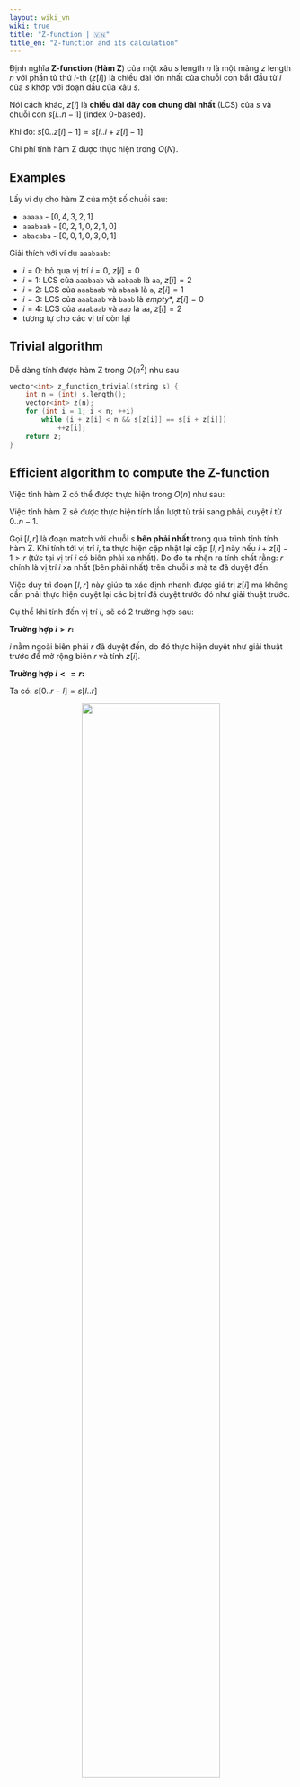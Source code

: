 ```yaml
---
layout: wiki_vn
wiki: true
title: "Z-function | 🇻🇳"
title_en: "Z-function and its calculation"
---
```



Định nghĩa **Z-function** (**Hàm Z**) của một xâu $s$ length $n$ là một mảng $z$ length $n$ với phần tử thứ $i$-th ($z[i]$) là chiều dài lớn nhất của chuỗi con bắt đầu từ $i$ của $s$ khớp với đoạn đầu của xâu $s$.

Nói cách khác, $z[i]$ là **chiều dài dãy con chung dài nhất** (LCS) của $s$ và chuỗi con $s[i..n-1]$ (index $0$-based).

Khi đó: $s[0..z[i]-1] = s[i..i+z[i]-1]$

Chi phí tính hàm Z được thực hiện trong $O(N)$.

## Examples

Lấy ví dụ cho hàm Z của một số chuỗi sau:

* `aaaaa` - $[0, 4, 3, 2, 1]$
* `aaabaab` - $[0, 2, 1, 0, 2, 1, 0]$
* `abacaba` - $[0, 0, 1, 0, 3, 0, 1]$

Giải thích với ví dụ `aaabaab`: 
+ $i = 0$: bỏ qua vị trí $i = 0$, $z[i] = 0$
+ $i = 1$: LCS của `aaabaab` và `aabaab` là `aa`, $z[i] = 2$
+ $i = 2$: LCS của `aaabaab` và `abaab` là `a`, $z[i] = 1$
+ $i = 3$: LCS của `aaabaab` và `baab` là *empty**, $z[i] = 0$
+ $i = 4$: LCS của `aaabaab` và `aab` là `aa`, $z[i] = 2$
+ tương tự cho các vị trí còn lại

## Trivial algorithm

Dễ dàng tính được hàm Z trong $O(n^2)$ như sau

```cpp
vector<int> z_function_trivial(string s) {
	int n = (int) s.length();
	vector<int> z(n);
	for (int i = 1; i < n; ++i)
		while (i + z[i] < n && s[z[i]] == s[i + z[i]])
			++z[i];
	return z;
}
```

## Efficient algorithm to compute the Z-function

Việc tính hàm Z có thể được thực hiện trong $O(n)$ như sau:

Việc tính hàm Z sẽ được thực hiện tính lần lượt từ trái sang phải, duyệt $i$ từ $0..n-1$.

Gọi $[l, r]$ là đoạn match với chuỗi $s$ **bên phải nhất** trong quá trình tính tính hàm Z. Khi tính tới vị trí $i$, ta thực hiện cập nhật lại cặp $[l, r]$ này nếu $i + z[i] - 1 > r$ (tức tại vị trí $i$ có biên phải xa nhất). Do đó ta nhận ra tính chất rằng: $r$ chính là vị trí $i$ xa nhất (bên phải nhất) trên chuỗi $s$ mà ta đã duyệt đến.

Việc duy trì đoạn $[l, r]$ này giúp ta xác định nhanh được giá trị $z[i]$ mà không cần phải thực hiện duyệt lại các bị trí đã duyệt trước đó như giải thuật trước.

Cụ thể khi tính đến vị trí $i$, sẽ có 2 trường hợp sau:

**Trường hợp $i > r$:**

$i$ nằm ngoài biên phải $r$ đã duyệt đến, do đó thực hiện duyệt như giải thuật trước để mở rộng biên $r$ và tính $z[i]$.

**Trường hợp $i <= r$:**
  
Ta có: $s[0..r-l] = s[l..r]$


<p align="center"><img src="https://i.imgur.com/d4HHNdK.png" width="70%"></p>


Như hình trên, ta thấy đoạn $s[i-l..r-l] = s[i..r]$, do đó ta ko cần duyệt lại đoạn $s[i..r]$ mà lấy lại $z[i-l]$ đã tính trước đó. Lưu ý thêm $z[i-l]$ có thể lớn hơn $r-i+1$ (vượt qua biên $r$ đã duyệt), do đó ta chỉ lấy

$$ z_0[i] = \min(r - i + 1,\; z[i-l]) $$

với $z_0[i]$ là độ dài khởi tạo sẵn cho $z[i]$.

Sau đó ta chỉ việc duyệt như giải thuật cũ và mở rộng biên $r$.

Chi tiết hiện thực của giải thuật này như sau

```cpp
vector<int> z_function(string s) {
	int n = (int) s.length();
	vector<int> z(n);
	for (int i = 1, l = 0, r = 0; i < n; ++i) {
		if (i <= r)
			z[i] = min (r - i + 1, z[i - l]);
		while (i + z[i] < n && s[z[i]] == s[i + z[i]])
			++z[i];
		if (i + z[i] - 1 > r)
			l = i, r = i + z[i] - 1;
	}
	return z;
}
```

**Độ phức tạp:** ta thấy rằng việc duyệt trên xâu $s$ chỉ thực hiện trong $O(n)$ khi mở rộng biên $r$.


## Ứng dụng

### Search the substring

Problem: cho pattern $p$ và chuỗi text $t$. Tìm tất cả vị trí xuất hiện của $p$ trong $t$.

Solution: tạo một chuỗi mới $s = p + \diamond + t$, với $\diamond$ là một ký tự đặc biệt phân cách 2 chuỗi $p$ và $t$.

Apply hàm Z trên chuỗi $s$ này, dễ dàng ta thấy được nếu $z[i] = length(p)$ thì tại đó có xuất hiện của chuỗi $p$ trên $s$ hay chính là trên chuỗi $t$ ban đầu.

Độ phức tạp: $O(\operatorname{length}(t) + \operatorname{length}(p))$


## Practice Problems

* [Codeforces - Password [Difficulty: Easy]](http://codeforces.com/problemset/problem/126/B)
* [UVA # 455 "Periodic Strings" [Difficulty: Medium]](http://uva.onlinejudge.org/index.php?option=onlinejudge&page=show_problem&problem=396)
* [UVA # 11022 "String Factoring" [Difficulty: Medium]](http://uva.onlinejudge.org/index.php?option=onlinejudge&page=show_problem&problem=1963)
* [UVa 11475 - Extend to Palindrome](http://uva.onlinejudge.org/index.php?option=com_onlinejudge&Itemid=8&category=24&page=show_problem&problem=2470)
* [LA 6439 - Pasti Pas!](https://icpcarchive.ecs.baylor.edu/index.php?option=com_onlinejudge&Itemid=8&category=588&page=show_problem&problem=4450)
* [Codechef - Chef and Strings](https://www.codechef.com/problems/CHSTR)
* [Codeforces - Prefixes and Suffixes](http://codeforces.com/problemset/problem/432/D)

